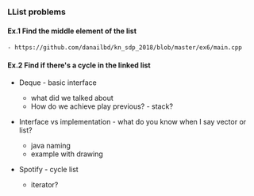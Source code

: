 ### LList problems
#### Ex.1 Find the middle element of the list
    - https://github.com/danailbd/kn_sdp_2018/blob/master/ex6/main.cpp
#### Ex.2 Find if there's a cycle in the linked list

- Deque - basic interface
    - what did we talked about
    - How do we achieve play previous? - stack?
- Interface vs implementation - what do you know when I say vector or list?
    - java naming
    - example with drawing

- Spotify - cycle list
    - iterator?

